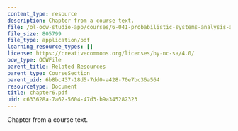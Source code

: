 ```yaml
---
content_type: resource
description: Chapter from a course text.
file: /ol-ocw-studio-app/courses/6-041-probabilistic-systems-analysis-and-applied-probability-spring-2006/c633628a7a62560447d3b9a345282323_chapter6.pdf
file_size: 805799
file_type: application/pdf
learning_resource_types: []
license: https://creativecommons.org/licenses/by-nc-sa/4.0/
ocw_type: OCWFile
parent_title: Related Resources
parent_type: CourseSection
parent_uid: 6b8bc437-18d5-7dd0-a428-70e7bc36a564
resourcetype: Document
title: chapter6.pdf
uid: c633628a-7a62-5604-47d3-b9a345282323
---
```

Chapter from a course text.